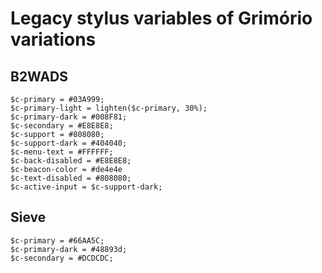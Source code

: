 # Legacy stylus variables of Grimório variations

## B2WADS
```stylus
$c-primary = #03A999;
$c-primary-light = lighten($c-primary, 30%);
$c-primary-dark = #008F81;
$c-secondary = #E8E8E8;
$c-support = #808080;
$c-support-dark = #404040;
$c-menu-text = #FFFFFF;
$c-back-disabled = #E8E8E8;
$c-beacon-color = #de4e4e
$c-text-disabled = #808080;
$c-active-input = $c-support-dark;
```

## Sieve
```stylus
$c-primary = #66AA5C;
$c-primary-dark = #48893d;
$c-secondary = #DCDCDC;
```

